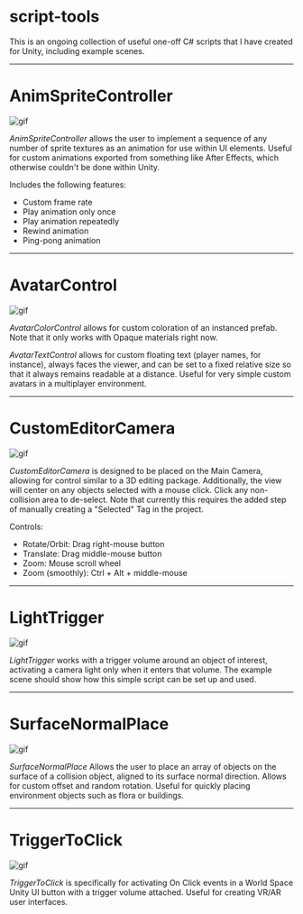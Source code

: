 # script-tools

This is an ongoing collection of useful one-off C# scripts that I have created for Unity, including example scenes.

-------------------

AnimSpriteController
=======

![gif](https://imgur.com/Ol4JuGC.gif)

*AnimSpriteController* allows the user to implement a sequence of any number of sprite textures as an animation for use within UI elements. 
Useful for custom animations exported from something like After Effects, which otherwise couldn't be done within Unity.

Includes the following features:
- Custom frame rate
- Play animation only once
- Play animation repeatedly
- Rewind animation
- Ping-pong animation

-------------------

AvatarControl
=======

![gif](https://imgur.com/JjD2MMs.gif)

*AvatarColorControl* allows for custom coloration of an instanced prefab. Note that it only works with Opaque materials right now.

*AvatarTextControl* allows for custom floating text (player names, for instance), always faces the viewer, and can be set to a fixed relative size so that it always remains readable at a distance.
Useful for very simple custom avatars in a multiplayer environment.

-------------------

CustomEditorCamera
=======

![gif](https://imgur.com/ADkJXaN.gif)

*CustomEditorCamera* is designed to be placed on the Main Camera, allowing for control similar to a 3D editing package.
Additionally, the view will center on any objects selected with a mouse click. Click any non-collision area to de-select.
Note that currently this requires the added step of manually creating a "Selected" Tag in the project.

Controls:
- Rotate/Orbit: Drag right-mouse button
- Translate: Drag middle-mouse button
- Zoom: Mouse scroll wheel
- Zoom (smoothly): Ctrl + Alt + middle-mouse

-------------------

LightTrigger
=======

![gif](https://imgur.com/kFUpzft.gif)

*LightTrigger* works with a trigger volume around an object of interest, activating a camera light only when it enters that volume.
The example scene should show how this simple script can be set up and used.

-------------------

SurfaceNormalPlace
=======

![gif](https://imgur.com/xd4DwnZ.gif)

*SurfaceNormalPlace* Allows the user to place an array of objects on the surface of a collision object, aligned to its surface normal direction. Allows for custom offset and random rotation.
Useful for quickly placing environment objects such as flora or buildings.

-------------------

TriggerToClick
=======

![gif](https://imgur.com/IeYO9lD.gif)

*TriggerToClick* is specifically for activating On Click events in a World Space Unity UI button with a trigger volume attached.
Useful for creating VR/AR user interfaces.


